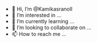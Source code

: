 - 👋 Hi, I’m @Kamikasranoll
- 👀 I’m interested in ...
- 🌱 I’m currently learning ...
- 💞️ I’m looking to collaborate on ...
- 📫 How to reach me ...

<!---
Kamikasranoll/Kamikasranoll is a ✨ special ✨ repository because its `README.md` (this file) appears on your GitHub profile.
You can click the Preview link to take a look at your changes.
--->
